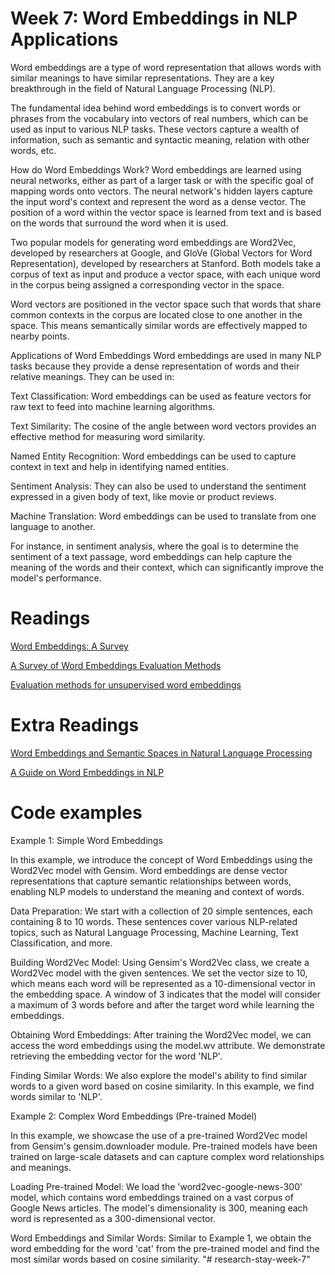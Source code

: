 # Week 7: Word Embeddings in NLP Applications

Word embeddings are a type of word representation that allows words with similar meanings to have similar representations. They are a key breakthrough in the field of Natural Language Processing (NLP).

The fundamental idea behind word embeddings is to convert words or phrases from the vocabulary into vectors of real numbers, which can be used as input to various NLP tasks. These vectors capture a wealth of information, such as semantic and syntactic meaning, relation with other words, etc.

How do Word Embeddings Work?
Word embeddings are learned using neural networks, either as part of a larger task or with the specific goal of mapping words onto vectors. The neural network's hidden layers capture the input word's context and represent the word as a dense vector. The position of a word within the vector space is learned from text and is based on the words that surround the word when it is used.

Two popular models for generating word embeddings are Word2Vec, developed by researchers at Google, and GloVe (Global Vectors for Word Representation), developed by researchers at Stanford. Both models take a corpus of text as input and produce a vector space, with each unique word in the corpus being assigned a corresponding vector in the space.

Word vectors are positioned in the vector space such that words that share common contexts in the corpus are located close to one another in the space. This means semantically similar words are effectively mapped to nearby points.

Applications of Word Embeddings
Word embeddings are used in many NLP tasks because they provide a dense representation of words and their relative meanings. They can be used in:

Text Classification: Word embeddings can be used as feature vectors for raw text to feed into machine learning algorithms.

Text Similarity: The cosine of the angle between word vectors provides an effective method for measuring word similarity.

Named Entity Recognition: Word embeddings can be used to capture context in text and help in identifying named entities.

Sentiment Analysis: They can also be used to understand the sentiment expressed in a given body of text, like movie or product reviews.

Machine Translation: Word embeddings can be used to translate from one language to another.

For instance, in sentiment analysis, where the goal is to determine the sentiment of a text passage, word embeddings can help capture the meaning of the words and their context, which can significantly improve the model's performance.

# Readings

[Word Embeddings: A Survey](https://arxiv.org/pdf/1901.09069.pdf)

[A Survey of Word Embeddings Evaluation Methods](https://arxiv.org/pdf/1801.09536.pdf)

[Evaluation methods for unsupervised word embeddings](https://aclanthology.org/D15-1036.pdf)

# Extra Readings

[Word Embeddings and Semantic Spaces in Natural Language Processing](https://www.scirp.org/journal/paperinformation.aspx?paperid=122466)

[A Guide on Word Embeddings in NLP](https://www.turing.com/kb/guide-on-word-embeddings-in-nlp)

# Code examples

Example 1: Simple Word Embeddings

In this example, we introduce the concept of Word Embeddings using the Word2Vec model with Gensim. Word embeddings are dense vector representations that capture semantic relationships between words, enabling NLP models to understand the meaning and context of words.

Data Preparation:
We start with a collection of 20 simple sentences, each containing 8 to 10 words. These sentences cover various NLP-related topics, such as Natural Language Processing, Machine Learning, Text Classification, and more.

Building Word2Vec Model:
Using Gensim's Word2Vec class, we create a Word2Vec model with the given sentences. We set the vector size to 10, which means each word will be represented as a 10-dimensional vector in the embedding space. A window of 3 indicates that the model will consider a maximum of 3 words before and after the target word while learning the embeddings.

Obtaining Word Embeddings:
After training the Word2Vec model, we can access the word embeddings using the model.wv attribute. We demonstrate retrieving the embedding vector for the word 'NLP'.

Finding Similar Words:
We also explore the model's ability to find similar words to a given word based on cosine similarity. In this example, we find words similar to 'NLP'.

Example 2: Complex Word Embeddings (Pre-trained Model)

In this example, we showcase the use of a pre-trained Word2Vec model from Gensim's gensim.downloader module. Pre-trained models have been trained on large-scale datasets and can capture complex word relationships and meanings.

Loading Pre-trained Model:
We load the 'word2vec-google-news-300' model, which contains word embeddings trained on a vast corpus of Google News articles. The model's dimensionality is 300, meaning each word is represented as a 300-dimensional vector.

Word Embeddings and Similar Words:
Similar to Example 1, we obtain the word embedding for the word 'cat' from the pre-trained model and find the most similar words based on cosine similarity.
"# research-stay-week-7" 
